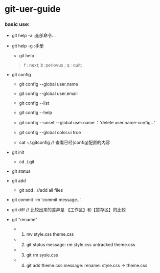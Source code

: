 # git-uer-guide
### basic use:
- git help -a :全部命令...
- git help -g :手册
  - git help <git-commands>
  > f : next; b :periovus ; q : quit;

- git config 
  - git config --global  user.name <xxx>
  - git config --global  user.email <xxx>

  - git config --list

  - git config --help
  - git config --unset --global  user.name   ：'delete user.name-config...'

  - git config --global color.ui true

  - cat ~/.gitconfig  // 查看已经(config)配置的内容



- git init
  - cd ./.git

- git status

- git add <file-name>
  - git add .  //add all files
   
- git commit -m 'commit message...'

- git diff <file-name>  // 比较出来的差异是 【工作区】和【暂存区】的比较

- git "rename" 
	- 1. mv style.css theme.css
	- 2. git status
		message: rm style.css
			 untracked theme.css
	- 3. git rm sysle.css
	- 4. git add theme.css
		message: 
			rename: style.css -> theme.css






